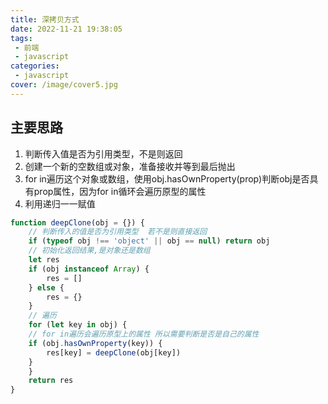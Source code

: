 ```yaml
---
title: 深拷贝方式
date: 2022-11-21 19:38:05
tags: 
 - 前端
 - javascript
categories: 
 - javascript
cover: /image/cover5.jpg
---
```

## 主要思路
1. 判断传入值是否为引用类型，不是则返回
2. 创建一个新的空数组或对象，准备接收并等到最后抛出
3. for in遍历这个对象或数组，使用obj.hasOwnProperty(prop)判断obj是否具有prop属性，因为for in循环会遍历原型的属性
4. 利用递归一一赋值
```javascript
function deepClone(obj = {}) {
    // 判断传入的值是否为引用类型  若不是则直接返回
    if (typeof obj !== 'object' || obj == null) return obj
    // 初始化返回结果,是对象还是数组
    let res
    if (obj instanceof Array) {
        res = []
    } else {
        res = {}
    }
    // 遍历
    for (let key in obj) {
    // for in遍历会遍历原型上的属性 所以需要判断是否是自己的属性
    if (obj.hasOwnProperty(key)) {
        res[key] = deepClone(obj[key])
    }
    }
    return res
}
```





